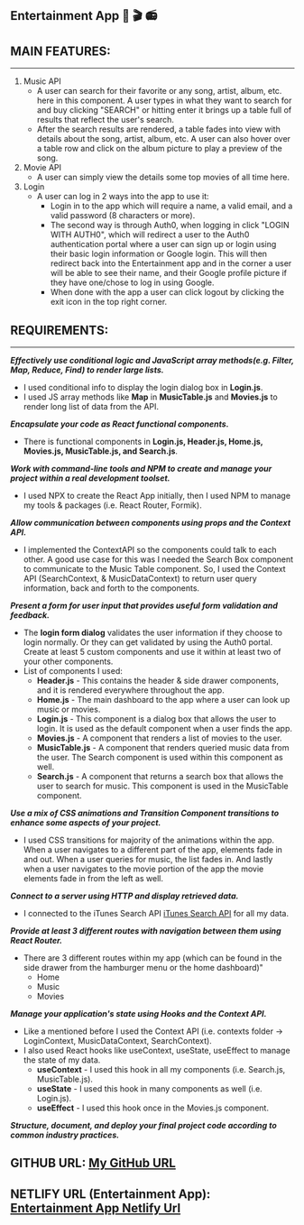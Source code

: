## Entertainment App :musical_note: :clapper: :radio:
## MAIN FEATURES:
----------------------------------------------------
1. Music API
    - A user can search for their favorite or any song, artist, album, etc. here in this component. A user types in what they
    want to search for and buy clicking "SEARCH" or hitting enter it brings up a table full of results that reflect the user's search.
    - After the search results are rendered, a table fades into view with details about the song, artist, album, etc. A user
    can also hover over a table row and click on the album picture to play a preview of the song.
2. Movie API
    - A user can simply view the details some top movies of all time here.
3. Login
    - A user can log in 2 ways into the app to use it:
        - Login in to the app which will require a name, a valid email, and a valid password (8 characters or more).
        - The second way is through Auth0, when logging in click "LOGIN WITH AUTH0", which will redirect a user to the 
        Auth0 authentication portal where a user can sign up or login using their basic login information or Google login.
        This will then redirect back into the Entertainment app and in the corner a user will be able to see their name, and their
        Google profile picture if they have one/chose to log in using Google.
        - When done with the app a user can click logout by clicking the exit icon in the top right corner.
    
## REQUIREMENTS:
----------------------------------------------------
***Effectively use conditional logic and JavaScript array methods(e.g. Filter, Map, Reduce, Find) to render large lists.***
- I used conditional info to display the login dialog box in **Login.js**.
- I used JS array methods like **Map** in **MusicTable.js** and **Movies.js** to render long list of data from the API.

***Encapsulate your code as React functional components.***
- There is functional components in **Login.js, Header.js, Home.js, Movies.js, MusicTable.js, and Search.js**.

***Work with command-line tools and NPM to create and manage your project within a real development toolset.***
- I used NPX to create the React App initially, then I used NPM to manage my tools & packages (i.e. React Router, Formik).

***Allow communication between components using props and the Context API.***
- I implemented the ContextAPI so the components could talk to each other. A good use case for this was I needed the Search Box component 
to communicate to the Music Table component. So, I used the Context API (SearchContext, & MusicDataContext) to return user query information,
back and forth to the components.

***Present a form for user input that provides useful form validation and feedback.***
- The **login form dialog** validates the user information if they choose to login normally. Or they can get validated by using the Auth0 portal.
Create at least 5 custom components and use it within at least two of your other components.
- List of components I used:
    - **Header.js** - This contains the header & side drawer components, and it is rendered everywhere throughout the app.
    - **Home.js** - The main dashboard to the app where a user can look up music or movies.
    - **Login.js** - This component is a dialog box that allows the user to login. It is used as the default component when a user finds the app.
    - **Movies.js** - A component that renders a list of movies to the user.
    - **MusicTable.js** - A component that renders queried music data from the user. The Search component is used within this component as well.
    - **Search.js** - A component that returns a search box that allows the user to search for music. This component is used in the MusicTable component.
    
***Use a mix of CSS animations and Transition Component transitions to enhance some aspects of your project.***
- I used CSS transitions for majority of the animations within the app. When a user navigates to a different part of the app,
elements fade in and out. When a user queries for music, the list fades in. And lastly when a user navigates to the movie portion of the
app the movie elements fade in from the left as well.

***Connect to a server using HTTP and display retrieved data.***
- I connected to the iTunes Search API [iTunes Search API](https://affiliate.itunes.apple.com/resources/documentation/itunes-store-web-service-search-api/)
for all my data.

***Provide at least 3 different routes with navigation between them using React Router.***
- There are 3 different routes within my app (which can be found in the side drawer from the hamburger menu or the home dashboard)"
    - Home
    - Music
    - Movies
    
***Manage your application's state using Hooks and the Context API.***
- Like a mentioned before I used the Context API (i.e. contexts folder -> LoginContext, MusicDataContext, SearchContext).
- I also used React hooks like useContext, useState, useEffect to manage the state of my data.
    - **useContext** - I used this hook in all my components (i.e. Search.js, MusicTable.js).
    - **useState** - I used this hook in many components as well (i.e. Login.js).
    - **useEffect** - I used this hook once in the Movies.js component.
    
***Structure, document, and deploy your final project code according to common industry practices.***
## GITHUB URL:  [My GitHub URL](https://github.com/tivie001/dgm3790-music-app)

## NETLIFY URL (Entertainment App): [Entertainment App Netlify Url](https://relaxed-heisenberg-aec243.netlify.app/)